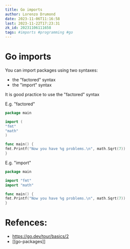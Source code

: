 ```yaml
---
title: Go imports
author: Lorenzo Drumond
date: 2023-11-06T11:16:58
last: 2023-11-22T17:23:31
zk_id: 20231106111658
tags: #imports #programming #go
---
```



# Go imports

You can import packages using two syntaxes:
- the "factored" syntax
- the "import" syntax

It is good practice to use the "factored" syntax

E.g. "factored"
```go
package main

import (
"fmt"
"math"
)

func main() {
fmt.Printf("Now you have %g problems.\n", math.Sqrt(7))
}
```

E.g. "import"
```go
package main

import "fmt"
import "math"

func main() {
fmt.Printf("Now you have %g problems.\n", math.Sqrt(7))
}
```

# Refences:
- https://go.dev/tour/basics/2
- [[go-packages]]
